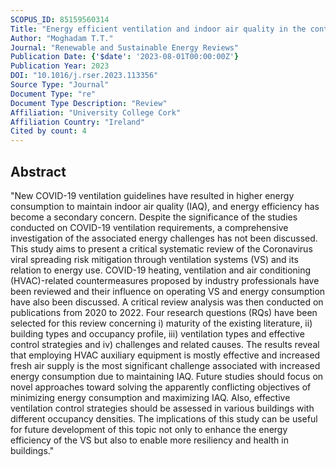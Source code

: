 ```yaml
---
SCOPUS_ID: 85159560314
Title: "Energy efficient ventilation and indoor air quality in the context of COVID-19 - A systematic review"
Author: "Moghadam T.T."
Journal: "Renewable and Sustainable Energy Reviews"
Publication Date: {'$date': '2023-08-01T00:00:00Z'}
Publication Year: 2023
DOI: "10.1016/j.rser.2023.113356"
Source Type: "Journal"
Document Type: "re"
Document Type Description: "Review"
Affiliation: "University College Cork"
Affiliation Country: "Ireland"
Cited by count: 4
---
```


## Abstract
"New COVID-19 ventilation guidelines have resulted in higher energy consumption to maintain indoor air quality (IAQ), and energy efficiency has become a secondary concern. Despite the significance of the studies conducted on COVID-19 ventilation requirements, a comprehensive investigation of the associated energy challenges has not been discussed. This study aims to present a critical systematic review of the Coronavirus viral spreading risk mitigation through ventilation systems (VS) and its relation to energy use. COVID-19 heating, ventilation and air conditioning (HVAC)-related countermeasures proposed by industry professionals have been reviewed and their influence on operating VS and energy consumption have also been discussed. A critical review analysis was then conducted on publications from 2020 to 2022. Four research questions (RQs) have been selected for this review concerning i) maturity of the existing literature, ii) building types and occupancy profile, iii) ventilation types and effective control strategies and iv) challenges and related causes. The results reveal that employing HVAC auxiliary equipment is mostly effective and increased fresh air supply is the most significant challenge associated with increased energy consumption due to maintaining IAQ. Future studies should focus on novel approaches toward solving the apparently conflicting objectives of minimizing energy consumption and maximizing IAQ. Also, effective ventilation control strategies should be assessed in various buildings with different occupancy densities. The implications of this study can be useful for future development of this topic not only to enhance the energy efficiency of the VS but also to enable more resiliency and health in buildings."
